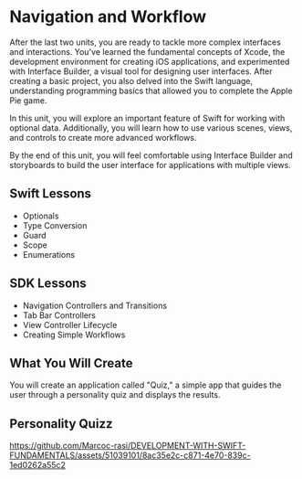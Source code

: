 # Navigation and Workflow

After the last two units, you are ready to tackle more complex interfaces and interactions. You've learned the fundamental concepts of Xcode, the development environment for creating iOS applications, and experimented with Interface Builder, a visual tool for designing user interfaces. After creating a basic project, you also delved into the Swift language, understanding programming basics that allowed you to complete the Apple Pie game.

In this unit, you will explore an important feature of Swift for working with optional data. Additionally, you will learn how to use various scenes, views, and controls to create more advanced workflows.

By the end of this unit, you will feel comfortable using Interface Builder and storyboards to build the user interface for applications with multiple views.

## Swift Lessons

- Optionals
- Type Conversion
- Guard
- Scope
- Enumerations

## SDK Lessons

- Navigation Controllers and Transitions
- Tab Bar Controllers
- View Controller Lifecycle
- Creating Simple Workflows

## What You Will Create

You will create an application called "Quiz," a simple app that guides the user through a personality quiz and displays the results.

## Personality Quizz

https://github.com/Marcoc-rasi/DEVELOPMENT-WITH-SWIFT-FUNDAMENTALS/assets/51039101/8ac35e2c-c871-4e70-839c-1ed0262a55c2


